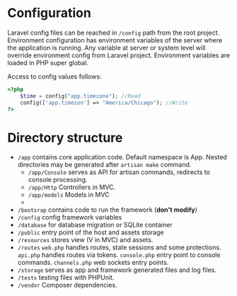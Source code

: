 # Configuration
Laravel config files can be reached in `/config` path from the root project. Environment configuration has environment variables of the server where the application is running. Any variable at server or system level will override environment config from Laravel project. Environment variables are loaded in PHP super global.

Access to config values follows:
```php
<?php
	$time = config("app.timezone"); //Read
	config(['app.timezon'] => "America/Chicago"); //Write
?>
```
# Directory structure
- `/app` contains core application code. Default namespace is App. Nested directories may be generated after ``artisan make`` command.
	- `/app/Console` serves as API for artisan commands, redirects to console processing.
	- `/app/Http` Controllers in MVC.
	- `/app/models` Models in MVC
	- 
- `/bootsrap`  contains code to run the framework (**don't modify**)
- `/config` config framework variables
- `/database` for database migration or SQLite container
- `/public` entry point of the host and assets storage
- `/resources` stores view (V in MVC) and assets.
- `/routes`  `web.php` handles routes, state sessions and some protections. `api.php` handles routes via tokens. `console.php` entry point to console commands. `channels.php` web sockets entry points.
- `/storage` serves as app and framework generated files and log files.
- `/tests` testing files with PHPUnit.
- `/vendor` Composer dependencies.
